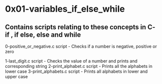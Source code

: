 # 0x01-variables_if_else_while

## Contains scripts relating to these concepts in C- if , if else, else and while

0-positive_or_negative.c script - Checks if a number is negative, positive or zero

1-last_digit.c script - Checks the value of a number and prints and corresponding string
 2-print_alphabet.c script - Prints all the alphabets in lower case
  3-print_alphabets.c script - Prints all alphabets in lower and upper case
